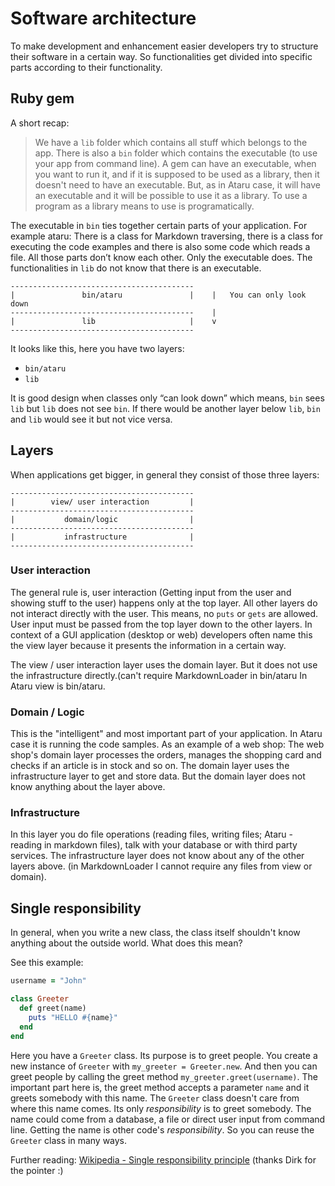 # Software architecture

To make development and enhancement easier developers try to structure their software in a certain way.
So functionalities get divided into specific parts according to their functionality.

## Ruby gem
A short recap:
> We have a `lib` folder which contains all stuff which belongs to the app. There is also a `bin` folder which contains the executable (to use your app from command line). 
A gem can have an executable, when you want to run it, and if it is supposed to be used as a library, then it doesn't need to have an executable. But, as in Ataru case, it will have an executable and it will be possible to use it as a library. To use a program as a library means to use is programatically.

The executable in `bin` ties together certain parts of your application. For example ataru:
There is a class for Markdown traversing, there is a class for executing the code examples and there is also some code which reads a file. 
All those parts don’t know each other. Only the executable does. The functionalities in `lib` do not know that there is an executable.

```
-----------------------------------------
|               bin/ataru               |    |   You can only look down
-----------------------------------------    |
|               lib                     |    v
-----------------------------------------
```

It looks like this, here you have two layers:
- `bin/ataru`
- `lib`

It is good design when classes only “can look down” which means, `bin` sees `lib` but `lib` does not see `bin`. 
If there would be another layer below `lib`, `bin` and `lib` would see it but not vice versa.


## Layers

When applications get bigger, in general they consist of those three layers:

```
-----------------------------------------
|        view/ user interaction         |
-----------------------------------------
|           domain/logic                |
-----------------------------------------
|           infrastructure              |
-----------------------------------------

```

### User interaction

The general rule is, user interaction (Getting input from the user and showing stuff to the user) happens only at the top layer. All other layers do not interact directly with the user. This means, no `puts` or `gets` are allowed. User input must be passed from the top layer down to the other layers.
In context of a GUI application (desktop or web) developers often name this the view layer because it presents the information in a certain way.

The view / user interaction layer uses the domain layer. But it does not use the infrastructure directly.(can't require MarkdownLoader in bin/ataru
In Ataru view is bin/ataru.

### Domain / Logic

This is the "intelligent" and most important part of your application. In Ataru case it is running the code samples. As an example of a web shop: 
The web shop's domain layer processes the orders, manages the shopping card and checks if an article is in stock and so on. 
The domain layer uses the infrastructure layer to get and store data. But the domain layer does not know anything about the layer above.

### Infrastructure

In this layer you do file operations (reading files, writing files; Ataru - reading in markdown files), talk with your database or with third party services. The infrastructure layer does not know about any of the other layers above. (in MarkdownLoader I cannot require any files from view or domain).

## Single responsibility

In general, when you write a new class, the class itself shouldn't know anything about the outside world. What does this mean?

See this example:

```ruby
username = "John"

class Greeter
  def greet(name)
    puts "HELLO #{name}"
  end
end
```
Here you have a `Greeter` class. Its purpose is to greet people. You create a new instance of `Greeter` with `my_greeter = Greeter.new`. And then you can greet people by calling the greet method `my_greeter.greet(username)`. 
The important part here is, the greet method accepts a parameter `name` and it greets somebody with this name. The `Greeter` class doesn't care from where this name comes. Its only *responsibility* is to greet somebody. The name could come from a database, a file or direct user input from command line. Getting the name is other code's *responsibility*. So you can reuse the `Greeter` class in many ways.

Further reading: [Wikipedia - Single responsibility principle](http://en.wikipedia.org/wiki/Single_responsibility_principle) (thanks Dirk for the pointer :)
